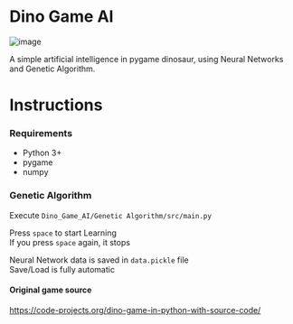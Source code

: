 # Dino Game AI
![image](https://user-images.githubusercontent.com/48395704/59141293-04a5c680-89e5-11e9-9095-9886cf104f27.png)

A simple artificial intelligence in pygame dinosaur, using Neural Networks and Genetic Algorithm. 

# Instructions 
### Requirements   
- Python 3+
- pygame
- numpy

### Genetic Algorithm  
Execute <code>Dino_Game_AI/Genetic Algorithm/src/main.py</code> 
   
Press <code>space</code> to start Learning  
If you press <code>space</code> again, it stops  
    
Neural Network data is saved in <code>data.pickle</code> file  
Save/Load is fully automatic  

#### Original game source   
https://code-projects.org/dino-game-in-python-with-source-code/
